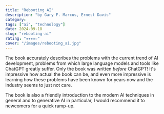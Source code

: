 ```yaml
---
title: "Rebooting AI"
description: "by Gary F. Marcus, Ernest Davis"
category:
tags: ["ai", "technology"]
date: 2024-09-18
slug: "rebooting-ai"
rating: "★★★★☆"
cover: "/images/rebooting_ai.jpg"
---
```


The book accurately describes the problems with the current trend of AI development, problems from which large language
models and tools like ChatGPT greatly suffer. Only the book was written _before_ ChatGPT! It's impressive how actual the
book can be, and even more impressive is learning how these problems have been known for years now and the industry
seems to just not care.

<!--more-->

The book is also a friendly introduction to the modern AI techniques in general and to generative AI in particular,
I would recommend it to newcomers for a quick ramp-up.
